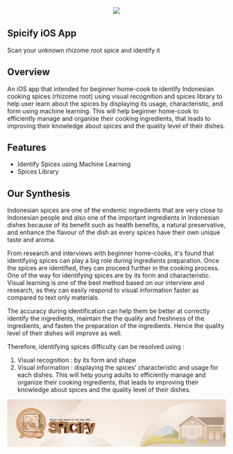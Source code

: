 <p align="center">
  <img height="500" src="/Spicify iOS App.png">
</p>

## Spicify iOS App
Scan your unknown rhizome root spice and identify it

## Overview
An iOS app that intended for beginner home-cook to identify Indonesian cooking spices (rhizome root) using visual recognition and spices library to help user learn about the spices by displaying its usage, characteristic, and form using machine learning. This will help beginner home-cook to efficiently manage and organise their cooking ingredients, that leads to improving their knowledge about spices and the quality level of their dishes. 

## Features
- Identify Spices using Machine Learning
- Spices Library

## Our Synthesis
Indonesian spices are one of the endemic ingredients that are very close to Indonesian people and also one of the important ingredients in Indonesian dishes because of its benefit such as health benefits, a natural preservative, and enhance the flavour of the dish as every spices have their own unique taste and aroma.

From research and interviews with beginner home-cooks, it's found that identifying spices can play a big role during ingredients preparation. Once the spices are identified, they can proceed further in the cooking process. One of the way for identifying spices are by its form and characteristic. Visual learning is one of the best method based on our interview and research, as they can easily respond to visual information faster as compared to text only materials.

The accuracy during identification can help them be better at correctly identify the ingredients, maintain the the quality and freshness of the ingredients, and fasten the preparation of the ingredients. Hence the quality level of their dishes will improve as well.

Therefore, identifying spices difficulty can be resolved using :

1. Visual recognition : by its form and shape
2. Visual information : displaying the spices' characteristic and usage for each dishes. This will help young adults to efficiently manage and organize their cooking ingredients, that leads to improving their knowledge about spices and the quality level of their dishes.

<p align="center">
  <img src="/Spicify iOS App (Cover).png">
</p>
